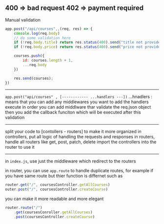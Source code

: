 400 => bad request
402 => payment required
-----------------------------

Manual validation 
```js
app.post("/api/courses",,(req, res) => {
    console.log(req.body)
    // do some validation here
    if (!req.body.title) return res.status(400).send("title not provided");
    if (!req.body.price) return res.status(400).send("price not provided");

    courses.push({
        id: courses.length + 1,
        ...req.body
    })

    res.send(courses);
})
```

-----------------------------

`app.post("api/courses" , [------------ ...handlers ---])`
...hnadlers : means that you can add any middlewares you want to add
the handlers execute in order
you can add middlware thar validate the req.json object
then you add the callback funciton which will be executed after this validation

-----------------------------

split your code to [contollers - routers] to make it more organized
in controllers, put all logic of handling the requests and responses
in routers, handle all routers like get, post, patch, delete
import the controllers into the router to use it 

-----------------------------

in `index.js`, use just the middleware which redirect to the routers 

in router, you can use `app.route` to handle duplicate routes, for example if you have same route but thier function is differnet such as 

```js
router.get("/", coursesController.getAllCourses)
outer.post("/", coursesController.createCourse)
```

you can make it more readable and more elegant

```js
router.route("/")
    .get(coursesConroller.getAllCourses)
    .post(coursesController.createCourse)
```



